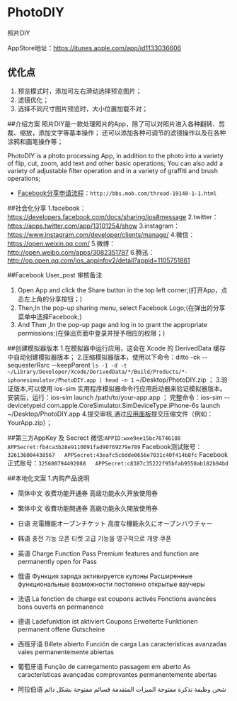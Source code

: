 PhotoDIY
==========
照片DIY

AppStore地址：https://itunes.apple.com/app/id1133036606

## 优化点
1. 预览模式时，添加可左右滑动选择预览图片；
2. 滤镜优化；
3. 选择不同尺寸图片预览时，大小位置加载不对；

##介绍方案
照片DIY是一款处理照片的App，除了可以对照片进入各种翻转、剪裁、缩放，添加文字等基本操作；
还可以添加各种可调节的滤镜操作以及在各种涂鸦和画笔操作等；

PhotoDIY is a photo processing App, in addition to the photo into a variety of flip, cut, zoom, add text and other basic operations;
You can also add a variety of adjustable filter operation and in a variety of graffiti and brush operations;

* [Facebook分享申请流程](http://bbs.mob.com/thread-19148-1-1.html)：`http://bbs.mob.com/thread-19148-1-1.html`


##社会化分享
1.facebook：https://developers.facebook.com/docs/sharing/ios#message
2.twitter：https://apps.twitter.com/app/13101254/show
3.instagram：https://www.instagram.com/developer/clients/manage/
4.微信：https://open.weixin.qq.com/
5.微博：http://open.weibo.com/apps/3082351787
6.腾迅：http://op.open.qq.com/ios_appinfov2/detail?appid=1105751861

##Facebook User_post 审核备注
1. Open App and click the Share button in the top left corner;(打开App，点击左上角的分享按钮；)
2. Then,In the pop-up sharing menu, select Facebook Logo;(在弹出的分享菜单中选择Facebook;)
3. And Then ,In the pop-up page and log in to grant the appropriate permissions;(在弹出页面中登录并授予相应的权限；)


##创建模拟器版本
1.在模拟器中运行应用，这会在 Xcode 的 DerivedData 缓存中自动创建模拟器版本；
2.压缩模拟器版本，使用以下命令：ditto -ck --sequesterRsrc --keepParent `ls -1 -d -t ~/Library/Developer/Xcode/DerivedData/*/Build/Products/*-iphonesimulator/PhotoDIY.app | head -n 1` ~/Desktop/PhotoDIY.zip ；
3.验证版本,可以使用 ios-sim 实用程序模拟器命令行应用启动器来验证模拟器版本。
安装后，运行：ios-sim launch /path/to/your-app.app ；
完整命令：ios-sim --devicetypeid com.apple.CoreSimulator.SimDeviceType.iPhone-6s launch ~/Desktop/PhotoDIY.app
4.提交审核,通过[应用面板](https://developers.facebook.com/apps)提交压缩文件（例如：YourApp.zip）；

##第三方AppKey 及 Secrect
微信:`APPID:wxe9ee15bc76746188   APPSecret:fb4ca3b28e9110091fad90769279e789`
Facebook测试账号：`326136004438567   APPSecret:43eafc5c6dde0656e7031c40f414b8fc`
Facebook正式账号：`325600794492088   APPSecret:c8387c35222f95bfab9550ab182b94bd`


##本地化文案
1.内购产品说明

- 简体中文
收费功能开通券
高级功能永久开放使用券

- 繁体中文
收費功能開通券
高級功能永久開放使用券

- 日语
充電機能オープンチケット
高度な機能永久にオープンバウチャー

- 韩语
충전 기능 오픈 티켓
고급 기능을 영구적으로 개방 쿠폰

- 英语
Charge Function Pass
Premium features and function are permanently open for Pass

- 俄语
Функция заряда активируется купоны
Расширенные функциональные возможности постоянно открытые ваучеры

- 法语
La fonction de charge est coupons activés
Fonctions avancées bons ouverts en permanence

- 德语
Ladefunktion ist aktiviert Coupons
Erweiterte Funktionen permanent offene Gutscheine

- 西班牙语
Billete abierto Función de carga
Las características avanzadas vales permanentemente abiertas

- 葡萄牙语
Função de carregamento passagem em aberto
As características avançadas comprovantes permanentemente abertas

- 阿拉伯语
شحن وظيفة تذكرة مفتوحة
الميزات المتقدمة قسائم مفتوحة بشكل دائم